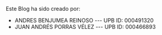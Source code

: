 Este Blog ha sido creado por: 

- ANDRES BENJUMEA REINOSO --- UPB ID: 000491320
- JUAN ANDRÉS PORRAS VÉLEZ --- UPB ID: 000466893

